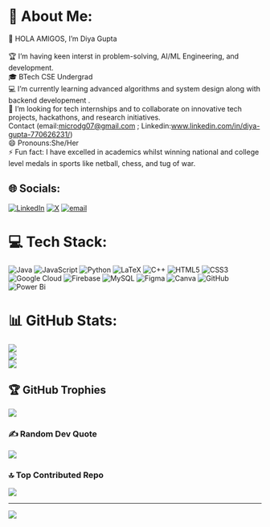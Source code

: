 # 💫 About Me:
👋 HOLA AMIGOS, I’m Diya Gupta<br><br>🏆 I’m having keen interst in problem-solving, AI/ML Engineering, and development.<br>🎓 BTech CSE Undergrad<br>💻 I’m currently learning advanced algorithms and system design along with backend developement .<br>🔭 I’m looking for tech internships and to collaborate on innovative tech projects, hackathons, and research initiatives.<br>Contact (email:microdg07@gmail.com ; Linkedin:www.linkedin.com/in/diya-gupta-770626231/)<br>😄 Pronouns:She/Her<br>⚡ Fun fact: I have excelled in academics whilst winning national and college level medals in sports like netball, chess, and tug of war.


## 🌐 Socials:
[![LinkedIn](https://img.shields.io/badge/LinkedIn-%230077B5.svg?logo=linkedin&logoColor=white)](https://linkedin.com/in/diya-gupta-770626231/) [![X](https://img.shields.io/badge/X-black.svg?logo=X&logoColor=white)](https://x.com/@microdg07) [![email](https://img.shields.io/badge/Email-D14836?logo=gmail&logoColor=white)](mailto:microdg07@gmail.com) 

# 💻 Tech Stack:
![Java](https://img.shields.io/badge/java-%23ED8B00.svg?style=flat&logo=openjdk&logoColor=white) ![JavaScript](https://img.shields.io/badge/javascript-%23323330.svg?style=flat&logo=javascript&logoColor=%23F7DF1E) ![Python](https://img.shields.io/badge/python-3670A0?style=flat&logo=python&logoColor=ffdd54) ![LaTeX](https://img.shields.io/badge/latex-%23008080.svg?style=flat&logo=latex&logoColor=white) ![C++](https://img.shields.io/badge/c++-%2300599C.svg?style=flat&logo=c%2B%2B&logoColor=white) ![HTML5](https://img.shields.io/badge/html5-%23E34F26.svg?style=flat&logo=html5&logoColor=white) ![CSS3](https://img.shields.io/badge/css3-%231572B6.svg?style=flat&logo=css3&logoColor=white) ![Google Cloud](https://img.shields.io/badge/GoogleCloud-%234285F4.svg?style=flat&logo=google-cloud&logoColor=white) ![Firebase](https://img.shields.io/badge/firebase-a08021?style=flat&logo=firebase&logoColor=ffcd34) ![MySQL](https://img.shields.io/badge/mysql-4479A1.svg?style=flat&logo=mysql&logoColor=white) ![Figma](https://img.shields.io/badge/figma-%23F24E1E.svg?style=flat&logo=figma&logoColor=white) ![Canva](https://img.shields.io/badge/Canva-%2300C4CC.svg?style=flat&logo=Canva&logoColor=white) ![GitHub](https://img.shields.io/badge/github-%23121011.svg?style=flat&logo=github&logoColor=white) ![Power Bi](https://img.shields.io/badge/power_bi-F2C811?style=flat&logo=powerbi&logoColor=black)
# 📊 GitHub Stats:
![](https://github-readme-stats.vercel.app/api?username=Diya-Gupta26&theme=dark&hide_border=false&include_all_commits=true&count_private=false)<br/>
![](https://nirzak-streak-stats.vercel.app/?user=Diya-Gupta26&theme=dark&hide_border=false)<br/>
![](https://github-readme-stats.vercel.app/api/top-langs/?username=Diya-Gupta26&theme=dark&hide_border=false&include_all_commits=true&count_private=false&layout=compact)

## 🏆 GitHub Trophies
![](https://github-profile-trophy.vercel.app/?username=Diya-Gupta26&theme=radical&no-frame=false&no-bg=false&margin-w=4)

### ✍️ Random Dev Quote
![](https://quotes-github-readme.vercel.app/api?type=horizontal&theme=radical)

### 🔝 Top Contributed Repo
![](https://github-contributor-stats.vercel.app/api?username=Diya-Gupta26&limit=5&theme=dark&combine_all_yearly_contributions=true)

---
[![](https://visitcount.itsvg.in/api?id=Diya-Gupta26&icon=5&color=3)](https://visitcount.itsvg.in)

<!-- Proudly created with GPRM ( https://gprm.itsvg.in ) -->
